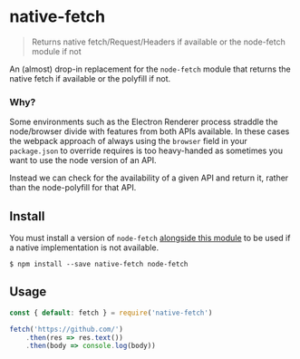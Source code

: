 # native-fetch

> Returns native fetch/Request/Headers if available or the node-fetch module if not

An (almost) drop-in replacement for the `node-fetch` module that returns the native fetch if available or the polyfill if not.

### Why?

Some environments such as the Electron Renderer process straddle the node/browser divide with features from both APIs available.  In these cases the webpack approach of always using the `browser` field in your `package.json` to override requires is too heavy-handed as sometimes you want to use the node version of an API.

Instead we can check for the availability of a given API and return it, rather than the node-polyfill for that API.

## Install

You must install a version of `node-fetch` [alongside this module](https://docs.npmjs.com/files/package.json#peerdependencies) to be used if a native implementation is not available.

```console
$ npm install --save native-fetch node-fetch
```

## Usage

```javascript
const { default: fetch } = require('native-fetch')

fetch('https://github.com/')
    .then(res => res.text())
    .then(body => console.log(body))
```
